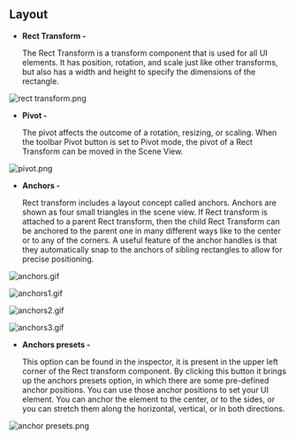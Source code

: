## Layout

- **Rect Transform -**
    
    The Rect Transform is a transform component that is used for all UI elements. It has position, rotation, and scale just like other transforms, but also has a width and height to specify the dimensions of the rectangle.
    

![rect transform.png](https://s3-us-west-2.amazonaws.com/secure.notion-static.com/5d025dc1-f0a7-48a8-abda-c9de18d37bc0/rect_transform.png)

- **Pivot -**
    
    The pivot affects the outcome of a rotation, resizing, or scaling. When the toolbar Pivot button is set to Pivot mode, the pivot of a Rect Transform can be moved in the Scene View.
    

![pivot.png](https://s3-us-west-2.amazonaws.com/secure.notion-static.com/dbfad7c6-721a-4883-816f-adfb4b673b5c/pivot.png)

- **Anchors -**
    
    Rect transform includes a layout concept called anchors. Anchors are shown as four small triangles in the scene view. If Rect transform is attached to a parent Rect transform, then the child Rect Transform can be anchored to the parent one in many different ways like to the center or to any of the corners. A useful feature of the anchor handles is that they automatically snap to the anchors of sibling rectangles to allow for precise positioning.
    

![anchors.gif](https://s3-us-west-2.amazonaws.com/secure.notion-static.com/240b7b4f-b58d-448a-af44-fb3c95ffa40b/anchors_2.gif)

![anchors1.gif](https://s3-us-west-2.amazonaws.com/secure.notion-static.com/36a97f72-70ec-470e-b103-c5950ce5b9cf/anchors.gif)

![anchors2.gif](https://s3-us-west-2.amazonaws.com/secure.notion-static.com/cdfe430c-cba1-4a87-97d1-d20044484681/anchors1.gif)

![anchors3.gif](https://s3-us-west-2.amazonaws.com/secure.notion-static.com/7237d635-14eb-42f5-b790-c529506bab71/Untitled.png)

- **Anchors presets -**
    
    This option can be found in the inspector, it is present in the upper left corner of the Rect transform component. By clicking this button it brings up the anchors presets option, in which there are some pre-defined anchor positions. You can use those anchor positions to set your UI element. You can anchor the element to the center, or to the sides, or you can stretch them along the horizontal, vertical, or in both directions.
    

![anchor presets.png](https://s3-us-west-2.amazonaws.com/secure.notion-static.com/beb00f4c-765c-45c8-b52e-de583498e72c/snchors_presets.png)

##
